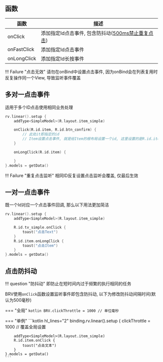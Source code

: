 ## 函数

| 函数 | 描述 |
|-|-|
| onClick | 添加指定Id点击事件, 包含防抖动([500ms禁止重复点击](#_4)) |
| onFastClick | 添加指定Id点击事件 |
| onLongClick | 添加指定Id长按事件 |

!!! Failure "点击无效"
    请勿在onBind中设置点击事件, 因为onBind会在列表复用时反复操作同一个View, 导致监听事件覆盖

## 多对一点击事件

适用于多个ID点击使用相同业务处理

```kotlin
rv.linear().setup {
    addType<SimpleModel>(R.layout.item_simple)

    onClick(R.id.item, R.id.btn_confirm) {
        // 此处it即指定的id
        // Item设置点击事件, 就是给Item的根布局设置一个id, 这里设置的是R.id.item
    }

    onLongClick(R.id.item) {

    }
}.models = getData()
```

!!! Failure "重复点击监听"
    相同ID反复设置点击监听会覆盖, 仅最后生效

## 一对一点击事件

既一个Id对应一个点击事件回调, 那么以下用法更加简洁

```kotlin
rv.linear().setup {
    addType<SimpleModel>(R.layout.item_simple)

    R.id.tv_simple.onClick {
        toast("点击Text")
    }
    R.id.item.onLongClick {
        toast("点击Item")
    }
}.models = getData()
```

## 点击防抖动

!!! question "防抖动"
    即防止在短时间内过于频繁的执行相同的任务

BRV使用`onClick`函数设置监听事件即包含防抖动, 以下为修改防抖动间隔时间(默认为500毫秒)

=== "全局"
    ```kotlin
    BRV.clickThrottle = 1000 // 单位毫秒
    ```

=== "单例"
    ```kotlin hl_lines="2"
    binding.rv.linear().setup {
        clickThrottle = 1000 // 覆盖全局设置

        addType<SimpleModel>(R.layout.item_simple)
        R.id.item.onClick {
            toast("点击文本")
        }
    }.models = getData()
    ```